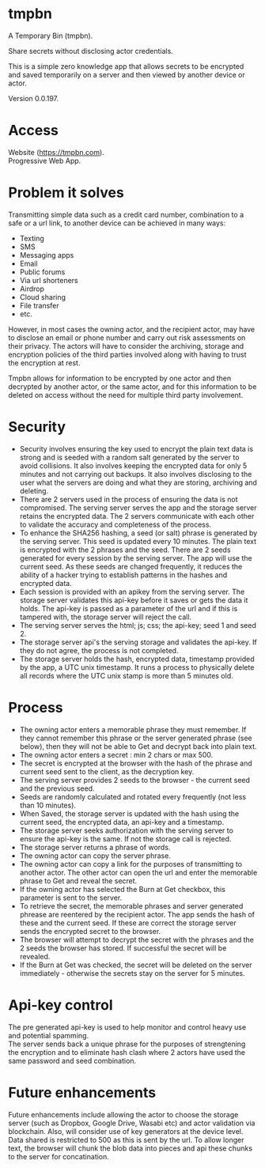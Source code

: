 # tmpbn
A Temporary Bin (tmpbn).  

Share secrets without disclosing actor credentials.

This is a simple zero knowledge app that allows secrets to be encrypted and saved temporarily on a server and then viewed by another device or actor. 

Version 0.0.197.

Access
======
Website (https://tmpbn.com).  
Progressive Web App.  


Problem it solves
=================
Transmitting simple data such as a credit card number, combination to a safe or a url link, to another device can be achieved in many ways:

- Texting
- SMS
- Messaging apps
- Email
- Public forums
- Via url shorteners
- Airdrop
- Cloud sharing
- File transfer
- etc.

However, in most cases the owning actor, and the recipient actor, may have to disclose an email or phone number and carry out risk assessments on their privacy. The actors will have to consider the archiving, storage and encryption policies of the third parties involved along with having to trust the encryption at rest.

Tmpbn allows for information to be encrypted by one actor and then decrypted by another actor, or the same actor, and for this information to be deleted on access without the need for multiple third party involvement.

Security
========
-  Security involves ensuring the key used to encrypt the plain text data is strong and is seeded with a random salt generated by the server to avoid collisions. It also involves keeping the encrypted data for only 5 minutes and not carrying out backups. It also involves disclosing to the user what the servers are doing and what they are storing, archiving and deleting. 
- There are 2 servers used in the process of ensuring the data is not compromised. The serving server serves the app and the storage server retains the encrypted data. The 2 servers communicate with each other to validate the accuracy and completeness of the process.
- To enhance the SHA256 hashing, a seed (or salt) phrase is generated by the serving server. This seed is updated every 10 minutes. The plain text is encrypted with the 2 phrases and the seed.
There are 2 seeds generated for every session by the serving server. The app will use the current seed. As these seeds are changed frequently, it reduces the ability of a hacker trying to establish patterns in the hashes and encrypted data.
- Each session is provided with an apikey from the serving server. The storage server validates this api-key before it saves or gets the data it holds. The api-key is passed as a parameter of the url and if this is tampered with, the storage server will reject the call. 
- The serving server serves the html; js; css; the api-key; seed 1 and seed 2.
- The storage server api's the serving storage and validates the api-key. If they do not agree, the process is not completed.
- The storage server holds the hash, encrypted data, timestamp provided by the app, a UTC unix timestamp. It runs a process to physically delete all records where the UTC unix stamp is more than 5 minutes old.

Process
=======
- The owning actor enters a memorable phrase they must remember. If they cannot remember this phrase or the server generated phrase (see below), then they will not be able to Get and decrypt back into plain text.  
- The owning actor enters a secret : min 2 chars or max 500.  
- The secret is encrypted at the browser with the hash of the phrase and current seed sent to the client, as the decryption key.  
- The serving server provides 2 seeds to the browser - the current seed and the previous seed.
- Seeds are randomly calculated and rotated every frequently (not less than 10 minutes).  
- When Saved, the storage server is updated with the hash using the current seed, the encrypted data, an api-key and a timestamp.
- The storage server seeks authorization with the serving server to ensure the api-key is the same. If not the storage call is rejected.
- The storage server returns a phrase of words.  
- The owning actor can copy the server phrase. 
- The owning actor can copy a link for the purposes of transmitting to another actor. The other actor can open the url and enter the memorable phrase to Get and reveal the secret.  
- If the owning actor has selected the Burn at Get checkbox, this parameter is sent to the server.  
- To retrieve the secret, the memorable phrases and server generated phrease are reentered by the recipient actor. The app sends the hash of these and the current seed. If these are correct the storage server sends the encrypted secret to the browser.  
- The browser will attempt to decrypt the secret with the phrases and the 2 seeds the browser has stored. If successful the secret will be revealed.  
- If the Burn at Get was checked, the secret will be deleted on the server immediately - otherwise the secrets stay on the server for 5 minutes.

Api-key control
===============
The pre generated api-key is used to help monitor and control heavy use and potential spamming.  
The server sends back a unique phrase for the purposes of strengtening the encryption and to eliminate hash clash where 2 actors have used the same password and seed combination.

Future enhancements
===================
Future enhancements include allowing the actor to choose the storage server (such as Dropbox, Google Drive, Wasabi etc) and actor validation via blockchain. Also, will consider use of key generators at the device level.
Data shared is restricted to 500 as this is sent by the url. To allow longer text, the browser will chunk the blob data into pieces and api these chunks to the server for concatination. 
